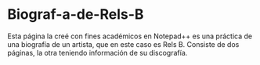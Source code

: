 # Biograf-a-de-Rels-B
Esta página la creé con fines académicos en Notepad++ es una práctica de una biografía de un artista, que en este caso es Rels B. Consiste de dos páginas, la otra teniendo información de su discografía. 
